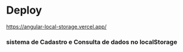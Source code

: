 # Deploy
https://angular-local-storage.vercel.app/
### sistema de Cadastro e Consulta de dados no localStorage
